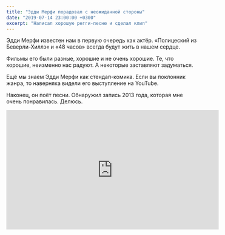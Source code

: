 ```yaml
---
title: "Эдди Мерфи порадовал с неожиданной стороны"
date: "2019-07-14 23:00:00 +0300"
excerpt: "Написал хорошую регги-песню и сделал клип"
---
```


Эдди Мерфи известен нам в первую очередь как актёр. &laquo;Полицеский из Беверли-Хиллз&laquo; и &laquo;48 часов&raquo; всегда будут жить в нашем сердце.

Фильмы его были разные, хорошие и не очень хорошие. Те, что хорошие, неизменно нас радуют. А некоторые заставляют задуматься.

Ещё мы знаем Эдди Мерфи как стендап-комика. Если вы поклонник жанра, то наверняка видели его выступление на YouTube.

Наконец, он поёт песни. Обнаружил запись 2013 года, которая мне очень понравилась. Делюсь.

<div class="video-wrapper">
  <iframe width="560" height="315" src="https://www.youtube.com/embed/jiiFzKfuPMk" frameborder="0" allow="accelerometer; autoplay; encrypted-media; gyroscope; picture-in-picture" allowfullscreen></iframe>
</div>

